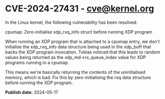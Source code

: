 # CVE-2024-27431 - cve@kernel.org

In the Linux kernel, the following vulnerability has been resolved:

cpumap: Zero-initialise xdp_rxq_info struct before running XDP program

When running an XDP program that is attached to a cpumap entry, we don't
initialise the xdp_rxq_info data structure being used in the xdp_buff
that backs the XDP program invocation. Tobias noticed that this leads to
random values being returned as the xdp_md->rx_queue_index value for XDP
programs running in a cpumap.

This means we're basically returning the contents of the uninitialised
memory, which is bad. Fix this by zero-initialising the rxq data
structure before running the XDP program.

**Publish date:** 2024-05-17
